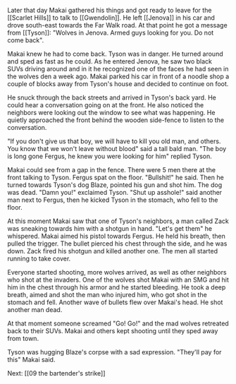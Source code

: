 Later that day Makai gathered his things and got ready to leave for the [[Scarlet Hills]] to talk to [[Gwendolin]]. He left [[Jenova]] in his car and drove south-east towards the Far Walk road. At that point he got a message from [[Tyson]]: "Wolves in Jenova. Armed guys looking for you. Do not come back".

Makai knew he had to come back. Tyson was in danger. He turned around and sped as fast as he could. As he entered Jenova, he saw two black SUVs driving around and in it he recognized one of the faces he had seen in the wolves den a week ago. Makai parked his car in front of a noodle shop a couple of blocks away from Tyson's house and decided to continue on foot.

He snuck through the back streets and arrived in Tyson's back yard. He could hear a conversation going on at the front. He also noticed the neighbors were looking out the window to see what was happening. He quietly approached the front behind the wooden side-fence to listen to the conversation.

"If you don't give us that boy, we will have to kill you old man, and others. You know that we won't leave without blood" said a tall bald man. "The boy is long gone Fergus, he knew you were looking for him" replied Tyson.

Makai could see from a gap in the fence. There were 5 men there at the front talking to Tyson. Fergus spat on the floor. "Bullshit!" he said. Then he turned towards Tyson's dog Blaze, pointed his gun and shot him. The dog was dead. "Damn you!" exclaimed Tyson. "Shut up asshole!" said another man next to Fergus, then he kicked Tyson in the stomach, who fell to the floor.

At this moment Makai saw that one of Tyson's neighbors, a man called Zack was sneaking towards him with a shotgun in hand. "Let's get them" he whispered. Makai aimed his pistol towards Fergus. He held his breath, then pulled the trigger. The bullet pierced his chest through the side, and he was down. Zack fired his shotgun and killed another one. The men all started running to take cover.

Everyone started shooting, more wolves arrived, as well as other neighbors who shot at the invaders. One of the wolves shot Makai with an SMG and hit him in the chest through his armor and he started bleeding. He took a deep breath, aimed and shot the man who injured him, who got shot in the stomach and fell. Another wave of bullets flew over Makai's head. He shot another man dead.

At that moment someone screamed "Go! Go!" and the mad wolves retreated back to their SUVs. Makai and others kept shooting until they sped away from town.

Tyson was hugging Blaze's corpse with a sad expression. "They'll pay for this" Makai said. 

Next: [[09 the bartender's strike]]